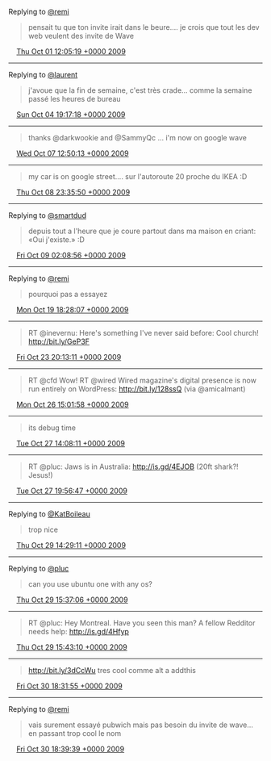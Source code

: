 Replying to [@remi](https://twitter.com/remi/status/4522871076)

> pensait tu que ton invite irait dans le beure.... je crois que tout les dev web veulent des invite de Wave

<img src="/media/tweet.ico" width="12" /> [Thu Oct 01 12:05:19 +0000 2009](https://twitter.com/eduplessis/status/4522970930)

----

Replying to [@laurent](https://twitter.com/marsuzero/status/4608684227)

> j'avoue que la fin de semaine, c'est très crade... comme la semaine passé les heures de bureau

<img src="/media/tweet.ico" width="12" /> [Sun Oct 04 19:17:18 +0000 2009](https://twitter.com/eduplessis/status/4609298563)

----

> thanks @darkwookie and @SammyQc ... i'm now on google wave

<img src="/media/tweet.ico" width="12" /> [Wed Oct 07 12:50:13 +0000 2009](https://twitter.com/eduplessis/status/4681239712)

----

> my car is on google street.... sur l'autoroute 20 proche du IKEA   :D

<img src="/media/tweet.ico" width="12" /> [Thu Oct 08 23:35:50 +0000 2009](https://twitter.com/eduplessis/status/4720305379)

----

Replying to [@smartdud](https://twitter.com/smartdud/status/4721593879)

> depuis tout a l'heure que je coure partout dans ma maison en criant:  «Oui j'existe.»   :D

<img src="/media/tweet.ico" width="12" /> [Fri Oct 09 02:08:56 +0000 2009](https://twitter.com/eduplessis/status/4723966951)

----

Replying to [@remi](https://twitter.com/remi/status/4997141498)

> pourquoi pas a essayez

<img src="/media/tweet.ico" width="12" /> [Mon Oct 19 18:28:07 +0000 2009](https://twitter.com/eduplessis/status/4997176214)

----

> RT @inevernu: Here's something I've never said before: Cool church! http://bit.ly/GeP3F

<img src="/media/tweet.ico" width="12" /> [Fri Oct 23 20:13:11 +0000 2009](https://twitter.com/eduplessis/status/5105706857)

----

> RT @cfd Wow! RT @wired Wired magazine's digital presence is now run entirely on WordPress: http://bit.ly/128ssQ (via @amicalmant)

<img src="/media/tweet.ico" width="12" /> [Mon Oct 26 15:01:58 +0000 2009](https://twitter.com/eduplessis/status/5174689884)

----

> its debug time

<img src="/media/tweet.ico" width="12" /> [Tue Oct 27 14:08:11 +0000 2009](https://twitter.com/eduplessis/status/5201161244)

----

> RT @pluc: Jaws is in Australia: http://is.gd/4EJOB (20ft shark?! Jesus!)

<img src="/media/tweet.ico" width="12" /> [Tue Oct 27 19:56:47 +0000 2009](https://twitter.com/eduplessis/status/5209300941)

----

Replying to [@KatBoileau](https://twitter.com/KatBoileau/status/5259842704)

> trop nice

<img src="/media/tweet.ico" width="12" /> [Thu Oct 29 14:29:11 +0000 2009](https://twitter.com/eduplessis/status/5259868090)

----

Replying to [@pluc](https://twitter.com/pluc/status/5261468475)

> can you use ubuntu one with any os?

<img src="/media/tweet.ico" width="12" /> [Thu Oct 29 15:37:06 +0000 2009](https://twitter.com/eduplessis/status/5261499006)

----

> RT @pluc: Hey Montreal. Have you seen this man? A fellow Redditor needs help: http://is.gd/4Hfyp

<img src="/media/tweet.ico" width="12" /> [Thu Oct 29 15:43:10 +0000 2009](https://twitter.com/eduplessis/status/5261645380)

----

> http://bit.ly/3dCcWu
> tres cool comme alt a addthis

<img src="/media/tweet.ico" width="12" /> [Fri Oct 30 18:31:55 +0000 2009](https://twitter.com/eduplessis/status/5294290548)

----

Replying to [@remi](https://twitter.com/remi/status/5294394049)

>  vais surement essayé pubwich mais pas besoin du invite de wave... en passant trop cool le nom

<img src="/media/tweet.ico" width="12" /> [Fri Oct 30 18:39:39 +0000 2009](https://twitter.com/eduplessis/status/5294463774)